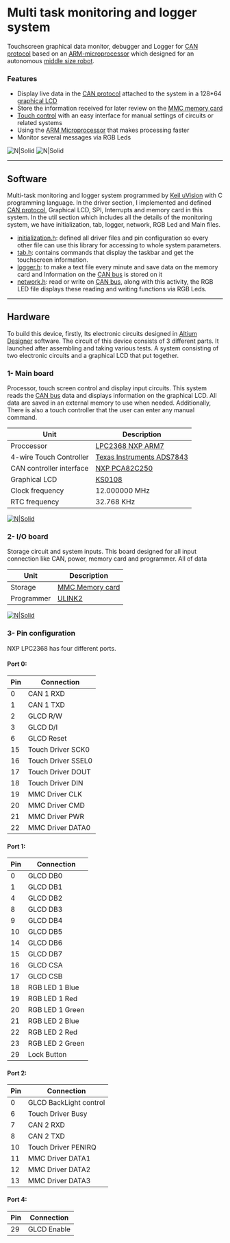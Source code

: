 # Multi task monitoring and logger system
Touchscreen graphical data monitor, debugger and Logger for [CAN protocol][can] based on an [ARM-microprocessor][arm] which designed for an autonomous [middle size robot][middle].

### Features
- Display live data in the [CAN protocol][can] attached to the system in a 128*64  [graphical LCD][ks0108]
- Store the information received for later review on the [MMC memory card][mmc]
- [Touch control][ads7843] with an easy interface for manual settings of circuits or related systems
- Using the [ARM Microprocessor][arm] that makes processing faster
- Monitor several messages via RGB Leds

![N|Solid](http://erfanjazebnikoo.com/downloads/Multi-Task-Monitoring-and-Logger-System-Data-LQ.jpg)
![N|Solid](http://erfanjazebnikoo.com/downloads/Multi-Task-Monitoring-and-Logger-System-Board-LQ.jpg)
 
 ---------
 
## Software
Multi-task monitoring and logger system programmed by [Keil uVision][keil] with C programming language. In the driver section, I implemented and defined [CAN protocol][can], Graphical LCD, SPI, Interrupts and memory card in this system. In the util section which includes all the details of the monitoring system, we have initialization, tab, logger, network, RGB Led and Main files.

- [initialization.h][initialization]: defined all driver files and pin configuration so every other file can use this library for accessing to whole system parameters.
- [tab.h][tab]: contains commands that display the taskbar and get the touchscreen information.
- [logger.h][logger]: to make a text file every minute and save data on the memory card and Information on the [CAN bus][can] is stored on it
- [network.h][network]: read or write on [CAN bus][can], along with this activity, the RGB LED file displays these reading and writing functions via RGB Leds.

---------

## Hardware
To build this device, firstly, Its electronic circuits designed in [Altium Designer][altium] software. The circuit of this device consists of 3 different parts. It launched after assembling and taking various tests. A system consisting of two electronic circuits and a graphical LCD that put together.

### 1-  Main board
Processor, touch screen control and display input circuits. This system reads the [CAN bus][can] data and displays information on the graphical LCD. All data are saved in an external memory to use when needed. Additionally, There is also a touch controller that the user can enter any manual command.

| Unit | Description |
| ------ | ------ |
| Proccessor | [LPC2368 NXP ARM7][lpc2368] |
| 4-wire Touch Controller | [Texas Instruments ADS7843 ][ads7843] |
| CAN controller interface|[NXP PCA82C250][PCA82C250]|
| Graphical LCD|[KS0108][ks0108]|
| Clock frequency|12.000000 MHz|
| RTC frequency|32.768 KHz|

[![N|Solid](http://erfanjazebnikoo.com/downloads/Multi-Task-Monitoring-and-Logger-System-Main-Board-LQ.jpg)](http://erfanjazebnikoo.com/downloads/Multi-Task-Monitoring-and-Logger-System-Main-Board.jpg)

### 2- I/O board
Storage circuit and system inputs. This board designed for all input connection like CAN, power, memory card and programmer. All of data 

| Unit | Description |
| ------ | ------ |
| Storage | [MMC Memory card][mmc]|
| Programmer | [ULINK2][ulink]|


[![N|Solid](http://erfanjazebnikoo.com/downloads/Multi-Task-Monitoring-and-Logger-System-IO-Board-LQ.jpg)](http://erfanjazebnikoo.com/downloads/Multi-Task-Monitoring-and-Logger-System-IO-Board.jpg)

### 3- Pin configuration
NXP LPC2368 has four different ports.

#### Port 0:

| Pin | Connection |
| ------ | ------ |
| 0 | CAN 1 RXD |
| 1 | CAN 1 TXD |
| 2 | GLCD R/W |
| 3 | GLCD D/I |
| 6 | GLCD Reset |
| 15 | Touch Driver SCK0 |
| 16 | Touch Driver SSEL0 |
| 17 | Touch Driver DOUT |
| 18 | Touch Driver DIN |
| 19 | MMC Driver CLK |
| 20 | MMC Driver CMD |
| 21 | MMC Driver PWR |
| 22 | MMC Driver DATA0 |

#### Port 1:

| Pin | Connection |
| ------ | ------ |
| 0 | GLCD DB0 |
| 1 | GLCD DB1 |
| 4 | GLCD DB2 |
| 8 | GLCD DB3 |
| 9 | GLCD DB4 |
| 10 | GLCD DB5 |
| 14 | GLCD DB6 |
| 15  | GLCD DB7 |
| 16 | GLCD CSA |
| 17 | GLCD CSB |
| 18 | RGB LED 1 Blue |
| 19 | RGB LED 1 Red |
| 20 | RGB LED 1 Green |
| 21 | RGB LED 2 Blue |
| 22 | RGB LED 2 Red |
| 23 | RGB LED 2 Green |
| 29 | Lock Button |

#### Port 2:

| Pin | Connection |
| ------ | ------ |
| 0 | GLCD BackLight control |
| 6 | Touch Driver Busy|
| 7 | CAN 2 RXD |
| 8 | CAN 2 TXD |
| 10 | Touch Driver PENIRQ |
| 11 | MMC Driver DATA1 |
| 12 | MMC Driver DATA2 |
| 13 | MMC Driver DATA3 |

#### Port 4:

| Pin | Connection |
| ------ | ------ |
| 29 | GLCD Enable |

[lpc2368]: <https://www.nxp.com/docs/en/data-sheet/LPC2364_65_66_67_68.pdf>
[ads7843]: <http://www.ti.com/lit/ds/symlink/ads7843.pdf>
[PCA82C250]: <https://www.nxp.com/docs/en/data-sheet/PCA82C250.pdf>
[ks0108]: <https://www.adafruit.com/product/188>
[mmc]: <https://en.wikipedia.org/wiki/MultiMediaCard>
[ulink]: <http://www2.keil.com/mdk5/ulink>
[keil]:<http://www2.keil.com/mdk5/uvision/>
[altium]:<https://www.altium.com/>
[initialization]:<https://github.com/erfanjazebnikoo/Multi-Task-Monitoring-and-Logger-System/blob/master/initialization.h>
[tab]:<https://github.com/erfanjazebnikoo/Multi-Task-Monitoring-and-Logger-System/blob/master/util/tab.h>
[logger]:<https://github.com/erfanjazebnikoo/Multi-Task-Monitoring-and-Logger-System/blob/master/util/logger.h>
[network]:<https://github.com/erfanjazebnikoo/Multi-Task-Monitoring-and-Logger-System/blob/master/util/network.h>
[can]:<https://en.wikipedia.org/wiki/CAN_bus>
[arm]:<https://en.wikipedia.org/wiki/ARM_architecture>
[middle]:<https://www.robocup.org/leagues/6>

